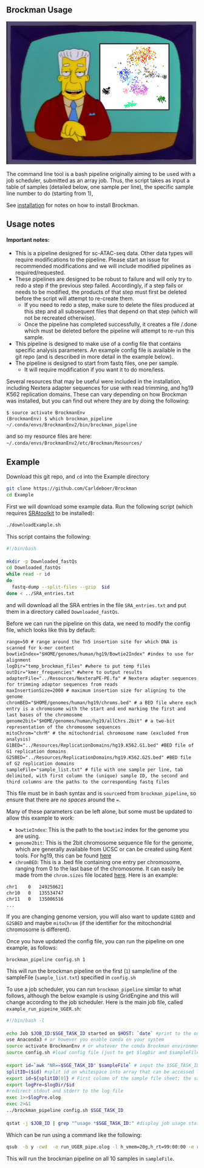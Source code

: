 ## Brockman Usage
![Kenny B](/images/g4160.png)

The command line tool is a bash pipeline originally aiming to be used with a job scheduler, submitted as an array job. Thus, the script takes as input a table of samples (detailed below, one sample per line), the specific sample line number to do (starting from 1), 

See [installation](brockman.md#installation) for notes on how to install Brockman.

## Usage notes

#### Important notes:
* This is a pipeline designed for sc-ATAC-seq data.  Other data types will require modifications to the pipeline.  Please start an issue for recommended modifications and we will include modified pipelines as required/requested.
* These pipelines are designed to be robust to failure and will only try to redo a step if the previous step failed. Accordingly, if a step fails or needs to be modified, the products of that step must first be deleted before the script will attempt to re-create them.
  * If you need to redo a step, make sure to delete the files produced at this step and all subsequent files that depend on that step (which will not be recreated otherwise).
  * Once the pipeline has completed successfully, it creates a file <tempDir>/<sampleID>.done which must be deleted before the pipeline will attempt to re-run this sample.
* This pipeline is designed to make use of a config file that contains specific analysis parameters.  An example config file is available in the git repo (and is described in more detail in the example below).
* The pipeline is designed to start from fastq files, one per sample.
  * It will require modification if you want it to do more/less.
  
Several resources that may be useful were included in the installation, including Nextera adapter sequences for use with read trimming, and hg19 K562 replication domains.  These can vary depending on how Brockman was installed, but you can find out where they are by doing the following:
```
$ source activate BrockmanEnv
(BrockmanEnv) $ which brockman_pipeline
~/.conda/envs/BrockmanEnv2/bin/brockman_pipeline
```
and so my resource files are here: `~/.conda/envs/BrockmanEnv2/etc/Brockman/Resources/`

## Example

Download this git repo, and `cd` into the Example directory
```bash
git clone https://github.com/Carldeboer/Brockman
cd Example
```

First we will download some example data.  Run the following script (which requires [SRAtoolkit](https://github.com/ncbi/sra-tools) to be installed):
```bash
./downloadExample.sh
```
This script contains the following:
```bash
#!/bin/bash

mkdir -p Downloaded_fastQs
cd Downloaded_fastQs
while read -r id
do
  fastq-dump --split-files --gzip  $id
done < ../SRA_entries.txt
```
and will download all the SRA entries in the file `SRA_entries.txt` and put them in a directory called `Downloaded_fastQs`.

Before we can run the pipeline on this data, we need to modify the config file, which looks like this by default:
```
range=50 # range around the Tn5 insertion site for which DNA is scanned for k-mer content
bowtieIndex="$HOME/genomes/human/hg19/Bowtie2Index" #index to use for alignment
logDir="temp_brockman_files" #where to put temp files
outDir="kmer_frequencies" #where to output results
adapterFile="../Resources/NexteraPE-PE.fa" # Nextera adapter sequences for trimming adaptor sequences from reads
maxInsertionSize=2000 # maximum insertion size for aligning to the genome
chromBED="$HOME/genomes/human/hg19/chroms.bed" # a BED file where each entry is a chromosome with the start and end marking the first and last bases of the chromosome
genome2bit="$HOME/genomes/human/hg19/allChrs.2bit" # a two-bit representation of the chromosome sequences
mitoChrom="chrM" # the mitochondrial chromosome name (excluded from analysis)
G1BED="../Resources/ReplicationDomains/hg19.K562.G1.bed" #BED file of G1 replication domains 
G2SBED="../Resources/ReplicationDomains/hg19.K562.G2S.bed" #BED file of G2 replication domains
sampleFile="sample_list.txt" # file with one sample per line, tab delimited, with first column the (unique) sample ID, the second and third columns are the paths to the corresponding fastq files
```
This file must be in bash syntax and is `source`ed from `brockman_pipeline`, so ensure that there are *no spaces* around the `=`.

Many of these parameters can be left alone, but some must be updated to allow this example to work:
* `bowtieIndex`: This is the path to the `bowtie2` index for the genome you are using.
* `genome2bit`: This is the 2bit chromosome sequence file for the genome, which are generally available from UCSC or can be created using Kent tools. For hg19, this can be found [here](http://hgdownload-test.cse.ucsc.edu/goldenPath/hg19/bigZips/)
* `chromBED`: This is a .bed file containing one entry per chromosome, ranging from 0 to the last base of the chromosome. It can easily be made from the `chrom.sizes` file located [here](http://hgdownload-test.cse.ucsc.edu/goldenPath/hg19/bigZips/). Here is an example:
```
chr1	0	249250621
chr10	0	135534747
chr11	0	135006516
...
```

If you are changing genome version, you will also want to update `G1BED` and `G2SBED` and maybe `mitoChrom` (if the identifier for the mitochondrial chromosome is different). 

Once you have updated the config file, you can run the pipeline on one example, as follows:
```
brockman_pipeline config.sh 1
```

This will run the brockman pipeline on the first (`1`) sample/line of the sampleFile (`sample_list.txt`) specified in `config.sh`

To use a job scheduler, you can run `brockman_pipeline` similar to what follows, although the below example is using GridEngine and this will change according to the job scheduler.
Here is the main job file, called `example_run_pipeine_UGER.sh`:
```bash
#!/bin/bash -l

echo Job $JOB_ID:$SGE_TASK_ID started on $HOST: `date` #print to the output file the current job id and task, and host
use Anaconda3 # or however you enable conda on your system
source activate BrockmanEnv # or whatever the conda Brockman environment was named
source config.sh #load config file (just to get $logDir and $sampleFile)

export id=`awk "NR==$SGE_TASK_ID" $sampleFile` # input the $SGE_TASK_IDth line of this file into $id
splitID=($id) #split id on whitespace into array that can be accessed like ${splitID[0]}
export id=${splitID[0]} # First column of the sample file sheet; the sample ID (must be unique)
export logPre=$logDir/$id
#redirect stdout and stderr to the log file
exec 1>>$logPre.olog
exec 2>&1
../brockman_pipeline config.sh $SGE_TASK_ID

qstat -j $JOB_ID | grep "^usage *$SGE_TASK_ID:" #display job usage stats
```

Which can be run using a command like the following:
```bash
qsub  -b y -cwd  -o run_UGER_pipe.olog -l h_vmem=20g,h_rt=99:00:00 -e run_UGER_pipe.olog -N ..example_run_pipeine_UGER.sh -t 1-10 ./example_run_pipeine_UGER.sh
```

This will run the brockman pipeline on all 10 samples in `sampleFile`.
